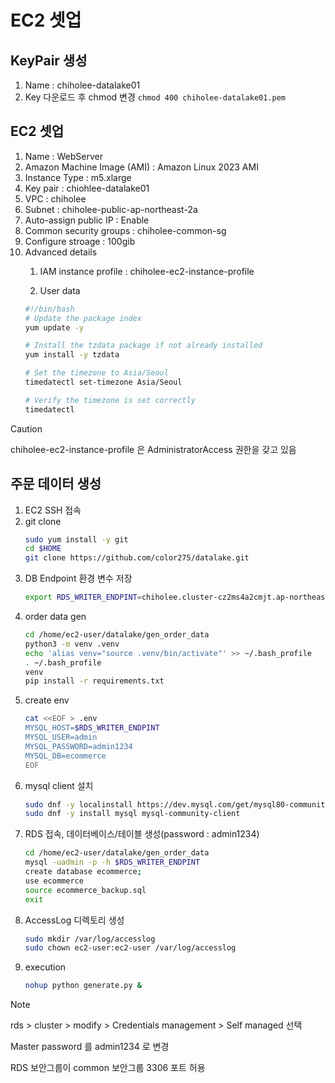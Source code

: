 # EC2 셋업
## KeyPair 생성
1. Name : chiholee-datalake01
1. Key 다운로드 후 chmod 변경 `chmod 400 chiholee-datalake01.pem` 

## EC2 셋업
1. Name : WebServer
1. Amazon Machine Image (AMI) : Amazon Linux 2023 AMI
1. Instance Type : m5.xlarge
1. Key pair : chiohlee-datalake01
1. VPC : chiholee
1. Subnet : chiholee-public-ap-northeast-2a
1. Auto-assign public IP : Enable
1. Common security groups : chiholee-common-sg
1. Configure stroage : 100gib
1. Advanced details
   1. IAM instance profile : chiholee-ec2-instance-profile

   1. User data
    ```bash
    #!/bin/bash
    # Update the package index
    yum update -y

    # Install the tzdata package if not already installed
    yum install -y tzdata

    # Set the timezone to Asia/Seoul
    timedatectl set-timezone Asia/Seoul

    # Verify the timezone is set correctly
    timedatectl
    ```
> [!CAUTION]  
> chiholee-ec2-instance-profile 은 AdministratorAccess 권한을 갖고 있음

## 주문 데이터 생성
1. EC2 SSH 접속
1. git clone
   ```bash
   sudo yum install -y git
   cd $HOME
   git clone https://github.com/color275/datalake.git        
   ```
1. DB Endpoint 환경 변수 저장
   ```bash
   export RDS_WRITER_ENDPINT=chiholee.cluster-cz2ms4a2cmjt.ap-northeast-2.rds.amazonaws.com
   ```
1. order data gen
   ```bash
   cd /home/ec2-user/datalake/gen_order_data
   python3 -m venv .venv
   echo 'alias venv="source .venv/bin/activate"' >> ~/.bash_profile
   . ~/.bash_profile
   venv
   pip install -r requirements.txt
   ```
1. create env
   ```bash
   cat <<EOF > .env
   MYSQL_HOST=$RDS_WRITER_ENDPINT
   MYSQL_USER=admin
   MYSQL_PASSWORD=admin1234
   MYSQL_DB=ecommerce
   EOF
   ```
1. mysql client 설치
   ```bash
   sudo dnf -y localinstall https://dev.mysql.com/get/mysql80-community-release-el9-4.noarch.rpm
   sudo dnf -y install mysql mysql-community-client
   ```
1. RDS 접속, 데이터베이스/테이블 생성(password : admin1234)
    ```bash
    cd /home/ec2-user/datalake/gen_order_data
    mysql -uadmin -p -h $RDS_WRITER_ENDPINT
    create database ecommerce;
    use ecommerce
    source ecommerce_backup.sql
    exit
    ```
1. AccessLog 디렉토리 생성
   ```bash
   sudo mkdir /var/log/accesslog
   sudo chown ec2-user:ec2-user /var/log/accesslog
   ```
1. execution
   ```bash
   nohup python generate.py &
   ```
> [!Note]  
> rds > cluster > modify > Credentials management > Self managed 선택
> 
> Master password 를 admin1234 로 변경
> 
> RDS 보안그룹이 common 보안그룹 3306 포트 허용

